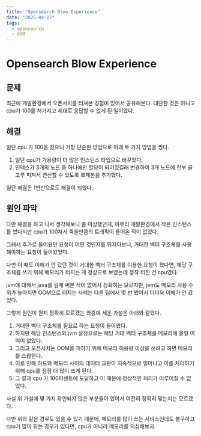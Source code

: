 ```yaml
---
title: "Opensearch Blow Experience"
date: "2025-04-27"
tags:
  - opensearch
  - OOM
---
```


# Opensearch Blow Experience

## 문제

최근에 개발환경에서 오픈서치를 터쳐본 경험이 있어서 공유해본다.
대단한 것은 아니고 cpu가 100를 쳐가지고 제대로 응답할 수 없게 된 일이었다.

## 해결

일단 cpu 가 100을 쳤으니 가장 단순한 방법으로 아래 두 가지 방법을 썼다.
1. 일단 cpu가 가용량이 더 많은 인스턴스 타입으로 바꾸었다.
2. 인덱스가 3개의 노드 중 하나에만 할당이 되어있길래 변경하여 3개 노드에 전부 골고루 퍼져서 연산할 수 있도록 복제본을 추가했다.

일단 해결은 1번만으로도 해결이 되었다.

## 원인 파악

다만 해결을 하고 나서 생각해보니 좀 이상했던게,
아무리 개발환경에서 작은 인스턴스를 썼다지만 cpu가 100쳐서 죽을만큼의 트래픽이 들어온 적이 없었다.

그래서 추가로 들어왔던 요청이 어떤 것인지를 뒤지다보니,
거대한 벡터 구조체를 사용해야하는 요청이 들어왔었다.

다만 이 때도 이해가 안 갔던 것이 거대한 벡터 구조체를 이용한 요청이 왔다면,
해당 구조체를 쓰기 위해 메모리가 터지는 게 정상으로 보였는데 정작 터진 건 cpu였다.

jvm에 대해서 java를 깊게 써본 적이 없어서 정확히는 모르지만,
jvm도 메모리 사용 수위가 높아지면 OOM으로 터지는 사례는 다른 팀에서 몇 번 봤어서 더더욱 이해가 안 갔었다.

그렇게 원인이 뭔지 정확히 모르겠는 와중에 세운 가설은 아래와 같았다.

1. 거대한 벡터 구조체를 필요로 하는 요청이 들어왔다.
2. 하지만 해당 인스턴스와 jvm 설정으로는 해당 거대 벡터 구조체를 메모리에 올릴 여력이 없었다.
3. 그리고 오픈서치는 OOM을 피하기 위해 메모리 허용량 이상을 쓰려고 하면 메모리를 스왑한다.
4. 이로 인해 하드와 메모리 사이의 데이터 교환이 지속적으로 일어나고 이를 처리하기 위해 cpu를 점점 더 많이 쓰게 된다.
5. 그 결과 cpu 가 100퍼센트에 도달하고 이 때문에 정상적인 처리가 이루어질 수 없었다.

사실 위 가설에 몇 가지 확인되지 않은 부분들이 있어서 여전히 정확히 맞는지는 모르겠다.

다만 위와 같은 경우도 있을 수 있기 때문에,
메모리를 많이 쓰는 서비스인데도 불구하고 cpu가 많이 튀는 경우가 있다면,
cpu가 아니라 메모리를 의심해보자.
